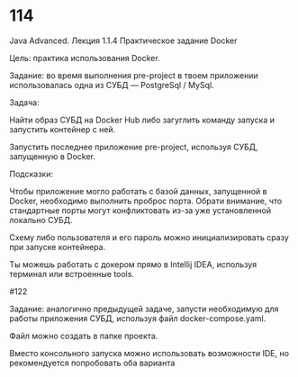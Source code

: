 # 114 
Java Advanced. Лекция 1.1.4
Практическое задание Docker

Цель: практика использования Docker.

Задание: во время выполнения pre-project в твоем приложении использовалась одна из СУБД — PostgreSql / MySql.

Задача:

Найти образ СУБД на Docker Hub либо загуглить команду запуска и запустить контейнер с ней.

Запустить последнее приложение pre-project, используя СУБД, запущенную в Docker.

Подсказки:

Чтобы приложение могло работать с базой данных, запущенной в Docker, необходимо выполнить проброс порта. Обрати внимание, что стандартные порты могут конфликтовать из-за уже установленной локально СУБД.

Cхему либо пользователя и его пароль можно инициализировать сразу при запуске контейнера.

Ты можешь работать с докером прямо в Intellij IDEA, используя терминал или встроенные tools.

#122

Задание:  аналогично предыдущей задаче, запусти необходимую для работы приложения СУБД, используя файл docker-compose.yaml.

Файл можно создать в папке проекта.

Вместо консольного запуска можно использовать возможности IDE, но рекомендуется попробовать оба варианта
